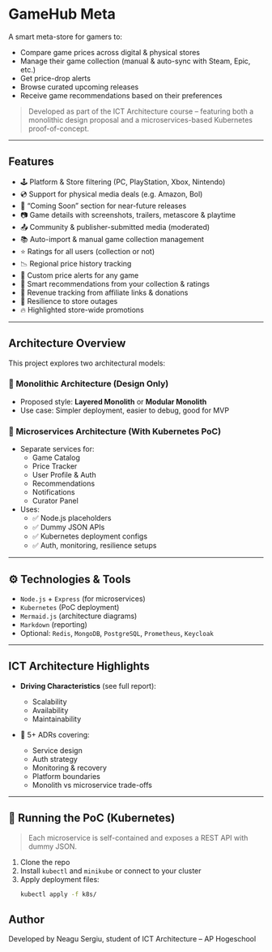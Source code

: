 # GameHub Meta

A smart meta-store for gamers to:
- Compare game prices across digital & physical stores
- Manage their game collection (manual & auto-sync with Steam, Epic, etc.)
- Get price-drop alerts
- Browse curated upcoming releases
- Receive game recommendations based on their preferences

> Developed as part of the ICT Architecture course – featuring both a monolithic design proposal and a microservices-based Kubernetes proof-of-concept.

---

## Features

- 🕹️ Platform & Store filtering (PC, PlayStation, Xbox, Nintendo)
- 💿 Support for physical media deals (e.g. Amazon, Bol)
- 🔮 “Coming Soon” section for near-future releases
- 📷 Game details with screenshots, trailers, metascore & playtime
- 📤 Community & publisher-submitted media (moderated)
- 📚 Auto-import & manual game collection management
- ⭐ Ratings for all users (collection or not)
- 📉 Regional price history tracking
- 🔔 Custom price alerts for any game
- 🎯 Smart recommendations from your collection & ratings
- 💸 Revenue tracking from affiliate links & donations
- 🔁 Resilience to store outages
- 🔥 Highlighted store-wide promotions

---

## Architecture Overview

This project explores two architectural models:

### 🔸 Monolithic Architecture (Design Only)
- Proposed style: **Layered Monolith** or **Modular Monolith**
- Use case: Simpler deployment, easier to debug, good for MVP

### 🔹 Microservices Architecture (With Kubernetes PoC)
- Separate services for:
  - Game Catalog
  - Price Tracker
  - User Profile & Auth
  - Recommendations
  - Notifications
  - Curator Panel
- Uses:
  - ✅ Node.js placeholders
  - ✅ Dummy JSON APIs
  - ✅ Kubernetes deployment configs
  - ✅ Auth, monitoring, resilience setups

---

## ⚙️ Technologies & Tools

- `Node.js` + `Express` (for microservices)
- `Kubernetes` (PoC deployment)
- `Mermaid.js` (architecture diagrams)
- `Markdown` (reporting)
- Optional: `Redis`, `MongoDB`, `PostgreSQL`, `Prometheus`, `Keycloak`

---

## ICT Architecture Highlights

- **Driving Characteristics** (see full report):
  - Scalability
  - Availability
  - Maintainability

- 📄 5+ ADRs covering:
  - Service design
  - Auth strategy
  - Monitoring & recovery
  - Platform boundaries
  - Monolith vs microservice trade-offs

---

## 🚀 Running the PoC (Kubernetes)

> Each microservice is self-contained and exposes a REST API with dummy JSON.

1. Clone the repo  
2. Install `kubectl` and `minikube` or connect to your cluster  
3. Apply deployment files:
   ```bash
   kubectl apply -f k8s/

## Author
Developed by Neagu Sergiu, student of ICT Architecture – AP Hogeschool
